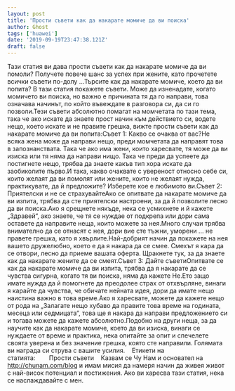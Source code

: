 ```yaml
---
layout: post
title: 'Прости съвети как да накарате момиче да ви поиска'
author: Ghost
tags: ['huawei']
date: '2019-09-19T23:47:38.121Z'
draft: false
---
```


Тази статия ви дава прости съвети как да накарате момиче да ви помоли? Получете повече шанс за успех при жените, като прочетете всички съвети по-долу ...Търсите как да накарате момиче, което да ви попита? В тази статия покажете съвети. Може да изненадате, когато момичето ви поиска, но важно е причината тя да го направи, това означава начинът, по който въвеждате в разговора си, да си го позволи.Тези съвети абсолютно помагат на момчетата по тази тема, така че ако искате да знаете прост начин към действието си, водете нещо, което искате и не правите грешка, вижте прости съвети как да накарате момиче да ви попита:Съвет 1: Какво се очаква от вас?Не всяка жена може да направи нещо, преди момчетата да направят това в запознанствата. Така че ако има жени, които харесвате, тя може да ви изиска или тя няма да направи нищо. Така че преди да успеете да постигнете нещо, трябва да знаете какъв тип хора искате да заобиколите първо.И така, какво очаквате с увереност относно себе си, които желаят да ви помолят или жените, които не желаят нужда, практикувате, да й предложите? Изберете кое е любимото ви.Съвет 2: Приятелски и не се страхувайтеАко се опитвате да накарате момиче да ви изпита, трябва да сте приятелски настроени, за да й позволите лесно да ви поиска.Ако я срещнете някъде, нека се усмихнете и й кажете „Здравей“, ако знаете, че тя се нуждае от подкрепа или дори сама оставете да направите неща, които можете за нея.Много случаи трябва внимателно да се отнасят с нея, дори вие сте тъжни, уморени ... не правете грешка, като я хвърлите.Най-добрият начин да покажете на нея вашето дружелюбно, което е да я накара да се смее. Смехът я кара да се отвори, лесно да приеме вашата оферта. Щракнете тук, за да знаете как да накарате жените да се смеят.Съвет 3: Дайте съветиОпитвате се как да накарате момиче да ви изпита, трябва да я накарате да се чувства сигурна, когато тя ви поиска, няма да кажете Не.Ето защо имате нужда да й помогнете да преодолее страх от отхвърляне, винаги я карайте да чувства, че обичате нейната идея, дори да имате нещо наистина важно в това време.Ако я харесвате, можете да кажете нещо от рода на „Залагате нещо хубаво да правите това време на годината, месеца или седмицата“, това ще я накара да направи предложението си и тогава можете да кажете абсолютно.Подобно на други неща, за да научите как да накарате момиче, което да ви изиска, винаги се нуждаете от време и практика, нека опитайте за опит и спечелете своята уверена и без значение грешка, която сте направили. Голямата ви награда си струва с вашите усилия.    Етикети на статията:        Прости съвети    Казвам се Чу Нам и основател на http://chunam.com/blog и имам мисия да намеря начин да живея живот с най-висок потенциал и постижения. Ако ви харесва тази статия, нека се наслаждавайте с мен.
